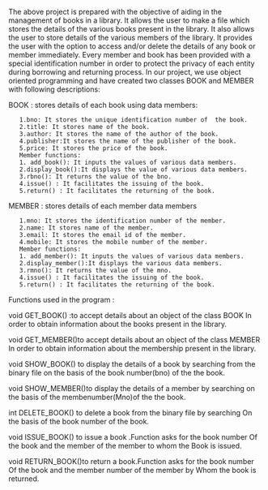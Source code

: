 The above project is prepared with the objective of aiding in the management of books in a library.
It allows the user to make a file which stores the details of the various books present in the library. 
It also allows the user to store details of the various members of the library.
It provides the user with the option to access and/or delete the details of any book or member immediately. 
Every member and book has been provided with a special identification number in order to protect the privacy of each entity during borrowing and returning process.
In our project, we use object oriented programming and have created two classes BOOK and MEMBER with following descriptions:

BOOK : stores details of each book using data members:

       1.bno: It stores the unique identification number of  the book.
       2.title: It stores name of the book.
       3.author: It stores the name of the author of the book.
       4.publisher:It stores the name of the publisher of the book.
       5.price: It stores the price of the book.
       Member functions:
       1. add_book(): It inputs the values of various data members.
       2.display_book():It displays the value of various data members.
       3.rbno(): It returns the value of the bno.
       4.issue() : It facilitates the issuing of the book.
       5.return() : It facilitates the returning of the book.
       
MEMBER : stores details of each member data members

       1.mno: It stores the identification number of the member.                
       2.name: It stores name of the member.
       3.email: It stores the email id of the member.
       4.mobile: It stores the mobile number of the member.
       Member functions:
       1. add_member(): It inputs the values of various data members.
       2.display_member():It displays the various data members.
       3.rmno(): It returns the value of the mno.
       4.issue() : It facilitates the issuing of the book.
       5.return() : It facilitates the returning of the book.   
                           

Functions used in the program :

void GET_BOOK() :to accept details about an object of the class BOOK
In order to obtain information about the books present in the  library.


void GET_MEMBER()to accept details about an object of the class MEMBER
In order to obtain information about the membership present in the  library.


void SHOW_BOOK() to display the details of a book by searching from
the binary file on the basis of the book number(bno) of the the book.


void SHOW_MEMBER()to display the details of a member by searching on                
                  the basis of the membenumber(Mno)of the the book.
                  
int DELETE_BOOK() to delete a book from the binary file by searching 
                  On the basis of the book number of the book.
                  

void ISSUE_BOOK() to issue a book .Function asks for the book number 
                  Of the book and the member of the member to whom the 
                  Book is issued.
                  

void RETURN_BOOK()to return  a book.Function asks for the book number 
                  Of the book and the member number of the member by 
                  Whom the book is returned. 
                  
